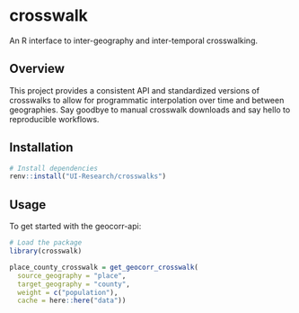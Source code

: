 # crosswalk

An R interface to inter-geography and inter-temporal crosswalking.

## Overview

This project provides a consistent API and standardized versions of crosswalks to
allow for programmatic interpolation over time and between geographies. Say goodbye to
manual crosswalk downloads and say hello to reproducible workflows.

## Installation

```r
# Install dependencies
renv::install("UI-Research/crosswalks")
```

## Usage

To get started with the geocorr-api:

```r
# Load the package
library(crosswalk)

place_county_crosswalk = get_geocorr_crosswalk(
  source_geography = "place",
  target_geography = "county",
  weight = c("population"),
  cache = here::here("data"))
```
